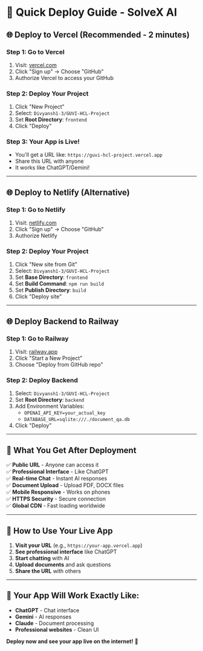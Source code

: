 # 🚀 Quick Deploy Guide - SolveX AI

## 🌐 **Deploy to Vercel (Recommended - 2 minutes)**

### **Step 1: Go to Vercel**
1. Visit: [vercel.com](https://vercel.com)
2. Click "Sign up" → Choose "GitHub"
3. Authorize Vercel to access your GitHub

### **Step 2: Deploy Your Project**
1. Click "New Project"
2. Select: `Divyansh1-3/GUVI-HCL-Project`
3. Set **Root Directory**: `frontend`
4. Click "Deploy"

### **Step 3: Your App is Live!**
- You'll get a URL like: `https://guvi-hcl-project.vercel.app`
- Share this URL with anyone
- It works like ChatGPT/Gemini!

---

## 🌐 **Deploy to Netlify (Alternative)**

### **Step 1: Go to Netlify**
1. Visit: [netlify.com](https://netlify.com)
2. Click "Sign up" → Choose "GitHub"
3. Authorize Netlify

### **Step 2: Deploy Your Project**
1. Click "New site from Git"
2. Select: `Divyansh1-3/GUVI-HCL-Project`
3. Set **Base Directory**: `frontend`
4. Set **Build Command**: `npm run build`
5. Set **Publish Directory**: `build`
6. Click "Deploy site"

---

## 🌐 **Deploy Backend to Railway**

### **Step 1: Go to Railway**
1. Visit: [railway.app](https://railway.app)
2. Click "Start a New Project"
3. Choose "Deploy from GitHub repo"

### **Step 2: Deploy Backend**
1. Select: `Divyansh1-3/GUVI-HCL-Project`
2. Set **Root Directory**: `backend`
3. Add Environment Variables:
   - `OPENAI_API_KEY=your_actual_key`
   - `DATABASE_URL=sqlite:///./document_qa.db`
4. Click "Deploy"

---

## 🎯 **What You Get After Deployment**

✅ **Public URL** - Anyone can access it  
✅ **Professional Interface** - Like ChatGPT  
✅ **Real-time Chat** - Instant AI responses  
✅ **Document Upload** - Upload PDF, DOCX files  
✅ **Mobile Responsive** - Works on phones  
✅ **HTTPS Security** - Secure connection  
✅ **Global CDN** - Fast loading worldwide  

---

## 📱 **How to Use Your Live App**

1. **Visit your URL** (e.g., `https://your-app.vercel.app`)
2. **See professional interface** like ChatGPT
3. **Start chatting** with AI
4. **Upload documents** and ask questions
5. **Share the URL** with others

---

## 🎉 **Your App Will Work Exactly Like:**

- **ChatGPT** - Chat interface
- **Gemini** - AI responses
- **Claude** - Document processing
- **Professional websites** - Clean UI

**Deploy now and see your app live on the internet!** 🚀
